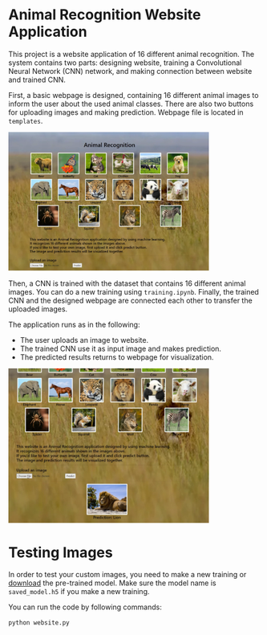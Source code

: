 # Animal Recognition Website Application

This project is a website application of 16 different animal recognition.
The system contains two parts: designing website, training a Convolutional 
Neural Network (CNN) network, and making connection between website and trained CNN.

First, a basic webpage is designed, containing 16 different animal images to 
inform the user about the used animal classes.
There are also two buttons for uploading images and making prediction.
Webpage file is located in `templates`.

<img src="/images/image1.png" width="400">

Then, a CNN is trained with the dataset that contains 16 different animal images.
You can do a new training using `training.ipynb`.
Finally, the trained CNN and the designed webpage are connected each other 
to transfer the uploaded images.

The application runs as in the following:
* The user uploads an image to website.
* The trained CNN use it as input image and makes prediction.
* The predicted results returns to webpage for visualization.

<img src="./images/image2.png" width="400">

# Testing Images 
In order to test your custom images, you need to make a new training or 
[download]() the pre-trained model. Make sure the model name is `saved_model.h5` if you make a new training.  

You can run the code by following commands:
    
    python website.py

